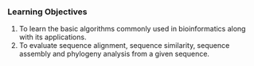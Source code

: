 ### Learning Objectives

1. To learn the basic algorithms commonly used in bioinformatics along with its applications.
2. To evaluate sequence alignment, sequence similarity, sequence assembly and phylogeny analysis from a given sequence.
